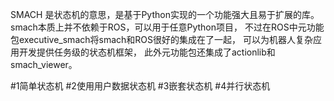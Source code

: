 SMACH 是状态机的意思，是基于Python实现的一个功能强大且易于扩展的库。
smach本质上并不依赖于ROS，可以用于任意Python项目，
不过在ROS中元功能包executive_smach将smach和ROS很好的集成在了一起，
可以为机器人复杂应用开发提供任务级的状态机框架，
此外元功能包还集成了actionlib和smach_viewer。

#1简单状态机[](1smach_simp.py)
#2使用用户数据状态机[](2smach_using_date.py)
#3嵌套状态机[](3smach_nesting.py)
#4并行状态机[](4smach_concurrence.py)
